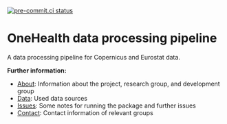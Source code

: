 <!--intro-start-->
[![pre-commit.ci status](https://results.pre-commit.ci/badge/github/ssciwr/onehealth-data-backend/main.svg)](https://results.pre-commit.ci/latest/github/ssciwr/onehealth-data-backend/main)

# OneHealth data processing pipeline

A data processing pipeline for Copernicus and Eurostat data.

**Further information:**

* [About](docs/about.md): Information about the project, research group, and development group
* [Data](docs/data.md): Used data sources
* [Issues](docs/issues.md): Some notes for running the package and further issues
* [Contact](docs/contact.md): Contact information of relevant groups
<!--intro-end-->